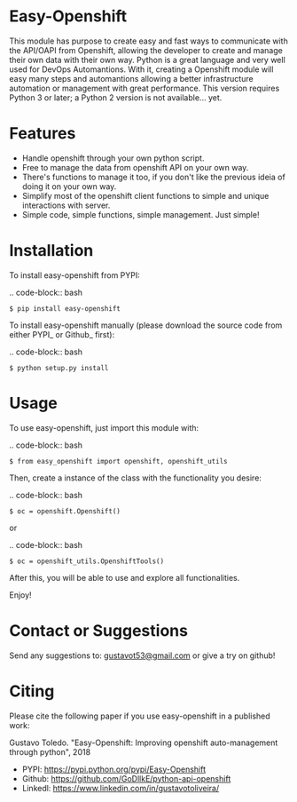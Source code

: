 Easy-Openshift
========================
This module has purpose to create easy and fast ways to communicate with the API/OAPI from Openshift, allowing the developer to create and manage their own data with their own way. Python is a great language and very well used for DevOps Automantions. With it, creating a Openshift module will easy many steps and automantions allowing a better infrastructure automation or management with great performance.
This version requires Python 3 or later; a Python 2 version is not available... yet.

Features
========================
- Handle openshift through your own python script.
- Free to manage the data from openshift API on your own way.
- There's functions to manage it too, if you don't like the previous ideia of doing it on your own way.
- Simplify most of the openshift client functions to simple and unique interactions with server.
- Simple code, simple functions, simple management. Just simple!

Installation
========================
To install easy-openshift from PYPI:

.. code-block:: bash

    $ pip install easy-openshift

To install easy-openshift manually (please download the source code from either
PYPI_ or Github_ first):

.. code-block:: bash

    $ python setup.py install


Usage
========================
To use easy-openshift, just import this module with:

.. code-block:: bash

    $ from easy_openshift import openshift, openshift_utils

Then, create a instance of the class with the functionality you desire:

.. code-block:: bash

    $ oc = openshift.Openshift()

 or

.. code-block:: bash

    $ oc = openshift_utils.OpenshiftTools()

After this, you will be able to use and explore all functionalities.

Enjoy!

Contact or Suggestions
========================
Send any suggestions to: gustavot53@gmail.com or give a try on github!

Citing
========================
Please cite the following paper if you use easy-openshift in a published work:

Gustavo Toledo. "Easy-Openshift: Improving openshift auto-management through python", 2018

- PYPI: https://pypi.python.org/pypi/Easy-Openshift
- Github: https://github.com/GoDllkE/python-api-openshift
- Linkedl: https://www.linkedin.com/in/gustavotoliveira/
